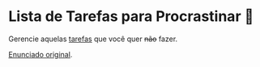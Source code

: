 # Lista de Tarefas para Procrastinar 📓

Gerencie aquelas [tarefas](https://pierrevieira.github.io/cefet-web-todo/) que você quer ~~não~~ fazer.

[Enunciado original](https://github.com/fegemo/cefet-web-todo).
